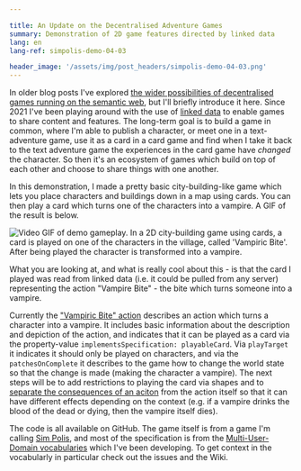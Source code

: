 ```yaml
---

title: An Update on the Decentralised Adventure Games
summary: Demonstration of 2D game features directed by linked data
lang: en
lang-ref: simpolis-demo-04-03

header_image: '/assets/img/post_headers/simpolis-demo-04-03.png'
---
```


In older blog posts I've explored [the wider possibilities of decentralised games running on the semantic web](https://calum.mackervoy.com/en/2021/04/23/mud.html), but I'll briefly introduce it here. Since 2021 I've been playing around with the use of [linked data](https://www.w3.org/standards/semanticweb/data) to enable games to share content and features. The long-term goal is to build a game in common, where I'm able to publish a character, or meet one in a text-adventure game, use it as a card in a card game and find when I take it back to the text adventure game the experiences in the card game have _changed_ the character. So then it's an ecosystem of games which build on top of each other and choose to share things with one another.

In this demonstration, I made a pretty basic city-building-like game which lets you place characters and buildings down in a map using cards. You can then play a card which turns one of the characters into a vampire. A GIF of the result is below.

<img src="{{ '/assets/img/post_assets/simpolis-demo-04-03/simpolis.gif' | absolute_url }}" class="blog-full-image" alt="Video GIF of demo gameplay. In a 2D city-building game using cards, a card is played on one of the characters in the village, called 'Vampiric Bite'. After being played the character is transformed into a vampire." />

What you are looking at, and what is really cool about this - is that the card I played was read from linked data (i.e. it could be pulled from any server) representing the action "Vampire Bite" - the bite which turns someone into a vampire.

Currently the ["Vampiric Bite" action](https://github.com/Multi-User-Domain/vocab/blob/main/examples/actionOutcomeAsCard.json) describes an action which turns a character into a vampire. It includes basic information about the description and depiction of the action, and indicates that it can be played as a card via the property-value `implementsSpecification: playableCard`. Via `playTarget` it indicates it should only be played on characters, and via the `patchesOnComplete` it describes to the game how to change the world state so that the change is made (making the character a vampire). The next steps will be to add restrictions to playing the card via shapes and to [separate the consequences of an aciton](https://github.com/Multi-User-Domain/SimPolis/issues/2) from the action itself so that it can have different effects depending on the context (e.g. if a vampire drinks the blood of the dead or dying, then the vampire itself dies).

The code is all available on GitHub. The game itself is from a game I'm calling [Sim Polis](https://github.com/Multi-User-Domain/SimPolis), and most of the specification is from the [Multi-User-Domain vocabularies](https://github.com/Multi-User-Domain/vocab) which I've been developing. To get context in the vocabularly in particular check out the issues and the Wiki.
